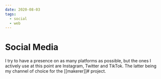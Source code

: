 ```yaml
---
date: 2020-08-03
tags:
  - social
  - web
---
```


# Social Media

I try to have a presence on as many platforms as possible, but the ones I actively use at this point are Instagram, Twitter and TikTok. The latter being my channel of choice for the [[makerer]]# project.

<script src="https://gist.github.com/dnnsmnstrr/09a2559a9a970de5e8e9e5c2eaf1183b.js"></script>
